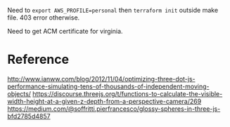 Need to `export AWS_PROFILE=personal` then `terraform init` outside make file. 
403 error otherwise.

Need to get ACM certificate for virginia.

# Reference
http://www.ianww.com/blog/2012/11/04/optimizing-three-dot-js-performance-simulating-tens-of-thousands-of-independent-moving-objects/
https://discourse.threejs.org/t/functions-to-calculate-the-visible-width-height-at-a-given-z-depth-from-a-perspective-camera/269
https://medium.com/@soffritti.pierfrancesco/glossy-spheres-in-three-js-bfd2785d4857

